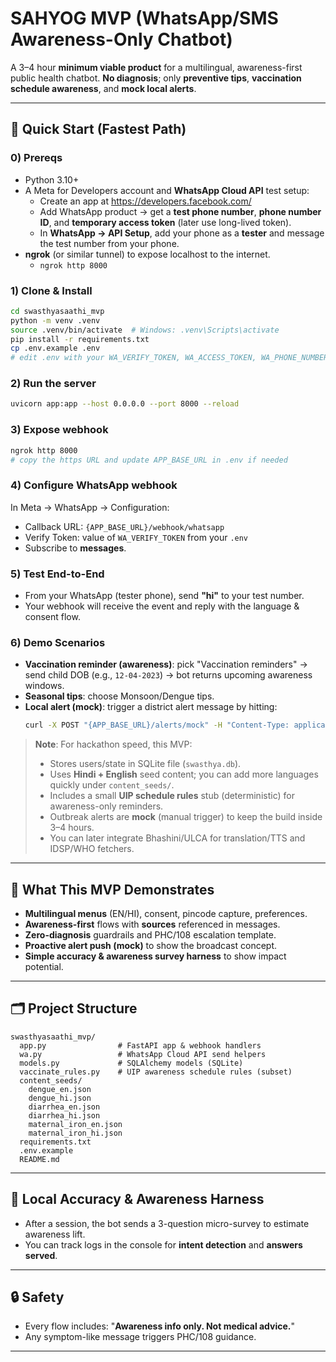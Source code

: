 # SAHYOG MVP (WhatsApp/SMS Awareness-Only Chatbot)

A 3–4 hour **minimum viable product** for a multilingual, awareness-first public health chatbot.
**No diagnosis**; only **preventive tips**, **vaccination schedule awareness**, and **mock local alerts**.

---

## 🚀 Quick Start (Fastest Path)

### 0) Prereqs
- Python 3.10+
- A Meta for Developers account and **WhatsApp Cloud API** test setup:
  - Create an app at https://developers.facebook.com/
  - Add WhatsApp product → get a **test phone number**, **phone number ID**, and **temporary access token** (later use long-lived token).
  - In **WhatsApp → API Setup**, add your phone as a **tester** and message the test number from your phone.
- **ngrok** (or similar tunnel) to expose localhost to the internet.
  - `ngrok http 8000`

### 1) Clone & Install
```bash
cd swasthyasaathi_mvp
python -m venv .venv
source .venv/bin/activate  # Windows: .venv\Scripts\activate
pip install -r requirements.txt
cp .env.example .env
# edit .env with your WA_VERIFY_TOKEN, WA_ACCESS_TOKEN, WA_PHONE_NUMBER_ID, APP_BASE_URL (ngrok URL)
```

### 2) Run the server
```bash
uvicorn app:app --host 0.0.0.0 --port 8000 --reload
```

### 3) Expose webhook
```bash
ngrok http 8000
# copy the https URL and update APP_BASE_URL in .env if needed
```

### 4) Configure WhatsApp webhook
In Meta → WhatsApp → Configuration:
- Callback URL: `{APP_BASE_URL}/webhook/whatsapp`
- Verify Token: value of `WA_VERIFY_TOKEN` from your `.env`
- Subscribe to **messages**.

### 5) Test End-to-End
- From your WhatsApp (tester phone), send **"hi"** to your test number.
- Your webhook will receive the event and reply with the language & consent flow.

### 6) Demo Scenarios
- **Vaccination reminder (awareness)**: pick "Vaccination reminders" → send child DOB (e.g., `12-04-2023`) → bot returns upcoming awareness windows.
- **Seasonal tips**: choose Monsoon/Dengue tips.
- **Local alert (mock)**: trigger a district alert message by hitting:
  ```bash
  curl -X POST "{APP_BASE_URL}/alerts/mock" -H "Content-Type: application/json" -d '{"pincode":"560001","disease":"dengue"}'
  ```

> **Note**: For hackathon speed, this MVP:
> - Stores users/state in SQLite file (`swasthya.db`).
> - Uses **Hindi + English** seed content; you can add more languages quickly under `content_seeds/`.
> - Includes a small **UIP schedule rules** stub (deterministic) for awareness-only reminders.
> - Outbreak alerts are **mock** (manual trigger) to keep the build inside 3–4 hours.
> - You can later integrate Bhashini/ULCA for translation/TTS and IDSP/WHO fetchers.

---

## 🧠 What This MVP Demonstrates
- **Multilingual menus** (EN/HI), consent, pincode capture, preferences.
- **Awareness-first** flows with **sources** referenced in messages.
- **Zero-diagnosis** guardrails and PHC/108 escalation template.
- **Proactive alert push (mock)** to show the broadcast concept.
- **Simple accuracy & awareness survey harness** to show impact potential.

---

## 🗂️ Project Structure
```
swasthyasaathi_mvp/
  app.py                # FastAPI app & webhook handlers
  wa.py                 # WhatsApp Cloud API send helpers
  models.py             # SQLAlchemy models (SQLite)
  vaccinate_rules.py    # UIP awareness schedule rules (subset)
  content_seeds/
    dengue_en.json
    dengue_hi.json
    diarrhea_en.json
    diarrhea_hi.json
    maternal_iron_en.json
    maternal_iron_hi.json
  requirements.txt
  .env.example
  README.md
```

---

## 🧪 Local Accuracy & Awareness Harness
- After a session, the bot sends a 3-question micro-survey to estimate awareness lift.
- You can track logs in the console for **intent detection** and **answers served**.

---

## 🔒 Safety
- Every flow includes: "**Awareness info only. Not medical advice.**"
- Any symptom-like message triggers PHC/108 guidance.

---

